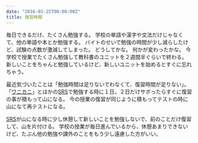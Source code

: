 ```yaml
---
date: "2016-01-25T00:00:00Z"
title: 復習時間
---
```


毎日できるだけ、たくさん勉強する。
学校の単語や漢字や文法だけじゃなくて、他の単語や本とか勉強する。
バイトのせいで勉強の時間が少し減らしたけど、試験の点数が激減してしまった。
どうしてかな。
何かが変わったかな。
今学校で授業でたくさん勉強して教科書のユニットを２週間半ぐらいで終わる。
新しいことをちゃんと勉強しているけど、新しいユニットを始めるとすぐに忘れちゃう。

最近気づいたことは「勉強時間は足りないでわなくて、復習時間が足りない」。
「[ワニカニ]」とほかの[SRS]で勉強する時に１日，２日だけサボったらすぐに復習の事が積もって山になる。
今の授業の復習が同じように積もってテストの時に山になて再テストになる。

[SRS]が山になる時に少し休憩して新しいことを勉強しないで、前のことだけ復習して、山を片付ける。
学校の授業が毎日進んでいるから、休憩あまりできないけど、たぶん他の勉強や課外のことをもう少し遠慮した方がいい。

[ワニカニ]: https://www.wanikani.com/
[SRS]: https://ja.wikipedia.org/wiki/%E9%96%93%E9%9A%94%E5%8F%8D%E5%BE%A9
